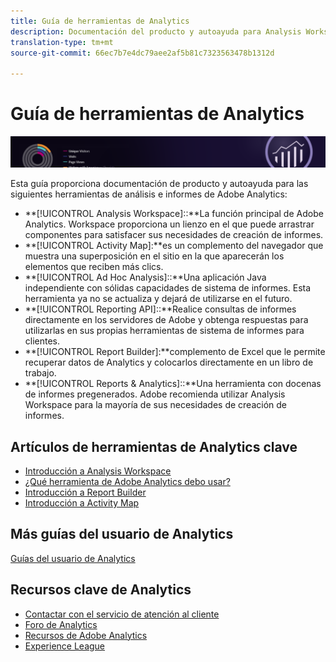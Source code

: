 ```yaml
---
title: Guía de herramientas de Analytics
description: Documentación del producto y autoayuda para Analysis Workspace, Activity Map, Report Builder, API de informes y Reports & Analytics (anteriormente productos de Omniture Analytics).
translation-type: tm+mt
source-git-commit: 66ec7b7e4dc79aee2af5b81c7323563478b1312d

---
```



# Guía de herramientas de Analytics

![Banner](../../assets/doc_banner_analyze.png)

Esta guía proporciona documentación de producto y autoayuda para las siguientes herramientas de análisis e informes de Adobe Analytics:

* **[!UICONTROL Analysis Workspace]::**La función principal de Adobe Analytics. Workspace proporciona un lienzo en el que puede arrastrar componentes para satisfacer sus necesidades de creación de informes.
* **[!UICONTROL Activity Map]:**es un complemento del navegador que muestra una superposición en el sitio en la que aparecerán los elementos que reciben más clics.
* **[!UICONTROL Ad Hoc Analysis]::**Una aplicación Java independiente con sólidas capacidades de sistema de informes. Esta herramienta ya no se actualiza y dejará de utilizarse en el futuro.
* **[!UICONTROL Reporting API]::**Realice consultas de informes directamente en los servidores de Adobe y obtenga respuestas para utilizarlas en sus propias herramientas de sistema de informes para clientes.
* **[!UICONTROL Report Builder]:**complemento de Excel que le permite recuperar datos de Analytics y colocarlos directamente en un libro de trabajo.
* **[!UICONTROL Reports & Analytics]::**Una herramienta con docenas de informes pregenerados. Adobe recomienda utilizar Analysis Workspace para la mayoría de sus necesidades de creación de informes.

## Artículos de herramientas de Analytics clave

* [Introducción a Analysis Workspace](analysis-workspace/home.md)
* [¿Qué herramienta de Adobe Analytics debo usar?](/help/admin/c-analytics-product-comparison/which-analytics-tool.md)
* [Introducción a Report Builder](report-builder/home.md)
* [Introducción a Activity Map](activity-map/activity-map.md)

## Más guías del usuario de Analytics

[Guías del usuario de Analytics](/help/landing/home.md)

## Recursos clave de Analytics

* [Contactar con el servicio de atención al cliente](https://helpx.adobe.com/es/contact/enterprise-support.ec.html)
* [Foro de Analytics](https://forums.adobe.com/community/experience-cloud/analytics-cloud/analytics)
* [Recursos de Adobe Analytics](https://forums.adobe.com/message/10660755)
* [Experience League](https://landing.adobe.com/experience-league/)

